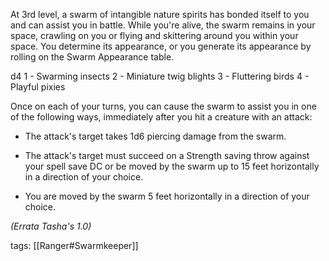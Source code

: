 At 3rd level, a swarm of intangible nature spirits has bonded itself to you and can assist you in battle. While you're alive, the swarm remains in your space, crawling on you or flying and skittering around you within your space. You determine its appearance, or you generate its appearance by rolling on the Swarm Appearance table.

d4
1 - Swarming insects
2 - Miniature twig blights
3 - Fluttering birds
4 - Playful pixies

Once on each of your turns, you can cause the swarm to assist you in one of the following ways, immediately after you hit a creature with an attack:

-   The attack's target takes 1d6 piercing damage from the swarm.

-   The attack's target must succeed on a Strength saving throw against your spell save DC or be moved by the swarm up to 15 feet horizontally in a direction of your choice.

-   You are moved by the swarm 5 feet horizontally in a direction of your choice.

*(Errata Tasha's 1.0)*

tags: [[Ranger#Swarmkeeper]]